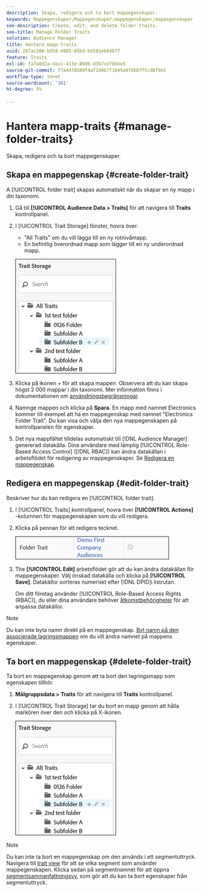 ```yaml
---
description: Skapa, redigera och ta bort mappegenskaper.
keywords: Mappegenskaper;Mappegenskaper;mappegenskaper;mappegenskaper
seo-description: Create, edit, and delete folder traits.
seo-title: Manage Folder Traits
solution: Audience Manager
title: Hantera mapp-traits
uuid: 287ac280-bd58-4985-85bd-b6501eb64b7f
feature: Traits
exl-id: fa7a8d2a-dacc-413e-89d6-d3b7ce7bbbe3
source-git-commit: f7a4478589f4af1d467f1045a97dbb7f5cd6f9e5
workflow-type: tm+mt
source-wordcount: '361'
ht-degree: 5%

---
```


# Hantera mapp-traits {#manage-folder-traits}

Skapa, redigera och ta bort mappegenskaper.

## Skapa en mappegenskap {#create-folder-trait}

A [!UICONTROL folder trait] skapas automatiskt när du skapar en ny mapp i din taxonomi.

<!-- create-folder-trait.xml -->

1. Gå till **[!UICONTROL Audience Data > Traits]** för att navigera till **Traits** kontrollpanel.
1. I [!UICONTROL Trait Storage] fönster, hovra över:

   * &quot;All Traits&quot; om du vill lägga till en ny rotnivåmapp.
   * En befintlig överordnad mapp som lägger till en ny underordnad mapp.

   ![](assets/folder_traits_create.PNG)

1. Klicka på ikonen + för att skapa mappen. Observera att du kan skapa högst 2 000 mappar i din taxonomi. Mer information finns i dokumentationen om [användningsbegränsningar](../../features/administration/usage-limits.md).
1. Namnge mappen och klicka på **Spara**. En mapp med namnet Electronics kommer till exempel att ha en mappegenskap med namnet &quot;Electronics Folder Trait&quot;. Du kan visa och välja den nya mappegenskapen på kontrollpanelen för egenskaper.
1. Det nya mappfältet tilldelas automatiskt till [!DNL Audience Manager] genererad datakälla. Dina användare med lämplig [!UICONTROL Role-Based Access Control] ([!DNL RBAC]) kan ändra datakällan i arbetsflödet för redigering av mappegenskaper. Se [Redigera en mappegenskap](../../features/traits/manage-folder-traits.md#edit-folder-trait).

## Redigera en mappegenskap {#edit-folder-trait}

Beskriver hur du kan redigera en [!UICONTROL folder trait].

<!-- edit-folder-trait.xml -->

1. I [!UICONTROL Traits] kontrollpanel, hovra över **[!UICONTROL Actions]** -kolumnen för mappegenskapen som du vill redigera.
1. Klicka på pennan för att redigera tecknet.

   ![](assets/folder_traits_edit_border.png)

1. The **[!UICONTROL Edit]** arbetsflödet gör att du kan ändra datakällan för mappegenskaper. Välj önskad datakälla och klicka på **[!UICONTROL Save]**. Datakällor sorteras numeriskt efter [!DNL DPID]i listrutan.

   Om ditt företag använder [!UICONTROL Role-Based Access Rights (RBAC)], du eller dina användare behöver [åtkomstbehörigheter](../../features/traits/about-folder-traits.md#role-based-access-controls) för att anpassa datakällor.

>[!NOTE]
>
>Du kan inte byta namn direkt på en mappegenskap. [Byt namn på den associerade lagringsmappen](../../features/traits/trait-storage.md#rename-delete-trait-storage-folder) om du vill ändra namnet på mappens egenskaper.

## Ta bort en mappegenskap {#delete-folder-trait}

Ta bort en mappegenskap genom att ta bort den lagringsmapp som egenskapen tillhör.

<!-- delete-folder-trait.xml -->

1. **Målgruppsdata > Traits** för att navigera till **Traits** kontrollpanel.
1. I [!UICONTROL Trait Storage] tar du bort en mapp genom att hålla markören över den och klicka på X-ikonen.

   ![Stegresultat](assets/folder_traits_create.PNG)

>[!NOTE]
>
>Du kan inte ta bort en mappegenskap om den används i ett segmentuttryck. Navigera till [trait view](../../features/traits/trait-details-page.md) för att se vilka segment som använder mappegenskapen. Klicka sedan på segmentnamnet för att öppna [segmentsammanfattningsvy](../../features/segments/segment-summary-view.md), som gör att du kan ta bort egenskaper från segmentuttryck.
